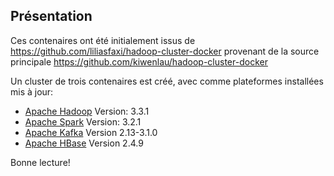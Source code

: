 ## Présentation

Ces contenaires ont été initialement issus de https://github.com/liliasfaxi/hadoop-cluster-docker provenant de la source principale  https://github.com/kiwenlau/hadoop-cluster-docker

Un cluster de trois contenaires est créé, avec comme plateformes installées mis à jour:

  * [Apache Hadoop](http://hadoop.apache.org/) Version: 3.3.1
  * [Apache Spark](https://spark.apache.org/) Version: 3.2.1
  * [Apache Kafka](https://kafka.apache.org/) Version 2.13-3.1.0 
  * [Apache HBase](https://hbase.apache.org/) Version 2.4.9


Bonne lecture!
